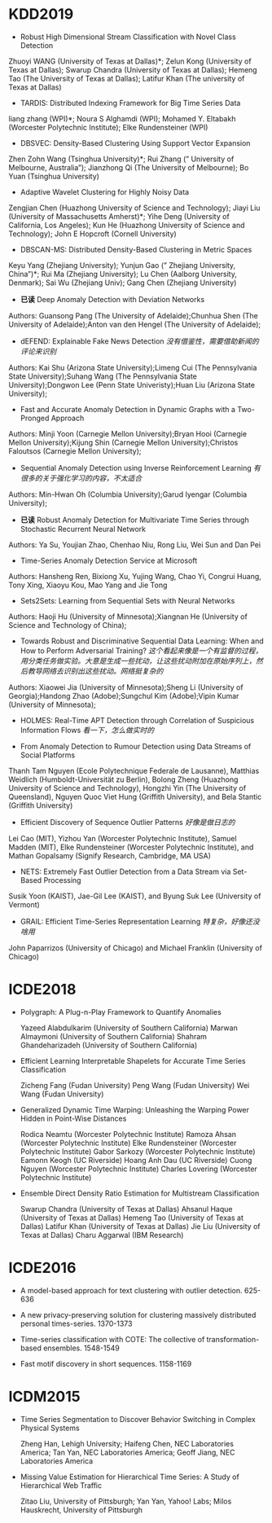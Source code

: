 # KDD2019

+ Robust High Dimensional Stream Classification with Novel Class Detection

Zhuoyi WANG (University of Texas at Dallas)\*; Zelun Kong (University of Texas at Dallas); Swarup Chandra (University of Texas at Dallas); Hemeng Tao (The University of Texas at Dallas); Latifur Khan (The university of Texas at Dallas)

+ TARDIS: Distributed Indexing Framework for Big Time Series Data

liang zhang (WPI)\*; Noura S Alghamdi (WPI); Mohamed Y. Eltabakh (Worcester Polytechnic Institute); Elke Rundensteiner (WPI)

+ DBSVEC: Density-Based Clustering Using Support Vector Expansion

Zhen Zohn Wang (Tsinghua University)\*; Rui Zhang (” University of Melbourne, Australia”); Jianzhong Qi (The University of Melbourne); Bo Yuan (Tsinghua University)

+ Adaptive Wavelet Clustering for Highly Noisy Data

Zengjian Chen (Huazhong University of Science and Technology); Jiayi Liu (University of Massachusetts Amherst)\*; Yihe Deng (University of California, Los Angeles); Kun He (Huazhong University of Science and Technology); John E Hopcroft (Cornell University)

+ DBSCAN-MS: Distributed Density-Based Clustering in Metric Spaces

Keyu Yang (Zhejiang University); Yunjun Gao (” Zhejiang University, China”)\*; Rui Ma (Zhejiang University); Lu Chen (Aalborg University, Denmark); Sai Wu (Zhejiang Univ); Gang Chen (Zhejiang University)

+ **已读** Deep Anomaly Detection with Deviation Networks

Authors: Guansong Pang (The University of Adelaide);Chunhua Shen (The University of Adelaide);Anton van den Hengel (The University of Adelaide);

+ dEFEND: Explainable Fake News Detection *没有借鉴性，需要借助新闻的评论来识别*

Authors: Kai Shu (Arizona State University);Limeng Cui (The Pennsylvania State University);Suhang Wang (The Pennsylvania State University);Dongwon Lee (Penn State Univeristy);Huan Liu (Arizona State University);

+ Fast and Accurate Anomaly Detection in Dynamic Graphs with a Two-Pronged Approach

Authors: Minji Yoon (Carnegie Mellon University);Bryan Hooi (Carnegie Mellon University);Kijung Shin (Carnegie Mellon University);Christos Faloutsos (Carnegie Mellon University);

+ Sequential Anomaly Detection using Inverse Reinforcement Learning *有很多的关于强化学习的内容，不太适合*

Authors: Min-Hwan Oh (Columbia University);Garud Iyengar (Columbia University);

+ **已读** Robust Anomaly Detection for Multivariate Time Series through Stochastic Recurrent Neural Network

Authors: Ya Su, Youjian Zhao, Chenhao Niu, Rong Liu, Wei Sun and Dan Pei

+ Time-Series Anomaly Detection Service at Microsoft

Authors: Hansheng Ren, Bixiong Xu, Yujing Wang, Chao Yi, Congrui Huang, Tony Xing, Xiaoyu Kou, Mao Yang and Jie Tong

+ Sets2Sets: Learning from Sequential Sets with Neural Networks

Authors: Haoji Hu (University of Minnesota);Xiangnan He (University of Science and Technology of China);

+ Towards Robust and Discriminative Sequential Data Learning: When and How to Perform Adversarial Training?
*这个看起来像是一个有监督的过程，用分类任务做实验。大意是生成一些扰动，让这些扰动附加在原始序列上，然后教导网络去识别出这些扰动。网络挺复杂的*

Authors: Xiaowei Jia (University of Minnesota);Sheng Li (University of Georgia);Handong Zhao (Adobe);Sungchul Kim (Adobe);Vipin Kumar (University of Minnesota);

+ HOLMES: Real-Time APT Detection through Correlation of Suspicious Information Flows *看一下，怎么做实时的*

+ From Anomaly Detection to Rumour Detection using Data Streams of Social Platforms

Thanh Tam Nguyen (Ecole Polytechnique Federale de Lausanne), Matthias Weidlich (Humboldt-Universität zu Berlin), Bolong Zheng (Huazhong University of Science and Technology), Hongzhi Yin (The University of Queensland), Nguyen Quoc Viet Hung (Griffith University), and Bela Stantic (Griffith University)

+ Efficient Discovery of Sequence Outlier Patterns *好像是做日志的*

Lei Cao (MIT), Yizhou Yan (Worcester Polytechnic Institute), Samuel Madden (MIT), Elke Rundensteiner (Worcester Polytechnic Institute), and Mathan Gopalsamy (Signify Research, Cambridge, MA USA)

+ NETS: Extremely Fast Outlier Detection from a Data Stream via Set-Based Processing

Susik Yoon (KAIST), Jae-Gil Lee (KAIST), and Byung Suk Lee (University of Vermont)

+ GRAIL: Efficient Time-Series Representation Learning *特复杂，好像还没啥用*

John Paparrizos (University of Chicago) and Michael Franklin (University of Chicago)


# ICDE2018
+ Polygraph: A Plug-n-Play Framework to Quantify Anomalies

	Yazeed Alabdulkarim (University of Southern California)
	Marwan Almaymoni (University of Southern California)
	Shahram Ghandeharizadeh (University of Southern California)

+ Efficient Learning Interpretable Shapelets for Accurate Time Series Classification

	Zicheng Fang (Fudan University)
	Peng Wang (Fudan University)
	Wei Wang (Fudan University)
	
+ Generalized Dynamic Time Warping: Unleashing the Warping Power Hidden in Point-Wise Distances

	Rodica Neamtu (Worcester Polytechnic Institute)
	Ramoza Ahsan (Worcester Polytechnic Institute)
	Elke Rundensteiner (Worcester Polytechnic Institute)
	Gabor Sarkozy (Worcester Polytechnic Institute)
	Eamonn Keogh (UC Riverside)
	Hoang Anh Dau (UC Riverside)
	Cuong Nguyen (Worcester Polytechnic Institute)
	Charles Lovering (Worcester Polytechnic Institute)
	
+ Ensemble Direct Density Ratio Estimation for Multistream Classification

	Swarup Chandra (University of Texas at Dallas)
	Ahsanul Haque (University of Texas at Dallas)
	Hemeng Tao (University of Texas at Dallas)
	Latifur Khan (University of Texas at Dallas)
	Jie Liu (University of Texas at Dallas)
	Charu Aggarwal (IBM Research)
	
# ICDE2016
	
+ A model-based approach for text clustering with outlier detection. 625-636

+ A new privacy-preserving solution for clustering massively distributed personal times-series. 1370-1373

+ Time-series classification with COTE: The collective of transformation-based ensembles. 1548-1549

+ Fast motif discovery in short sequences. 1158-1169

# ICDM2015
+ Time Series Segmentation to Discover Behavior Switching in Complex Physical Systems

	Zheng Han, Lehigh University;  Haifeng Chen, NEC Laboratories America;  Tan Yan, NEC Laboratories America;  Geoff Jiang, NEC Laboratories America

+ Missing Value Estimation for Hierarchical Time Series: A Study of Hierarchical Web Traffic

	Zitao Liu, University of Pittsburgh; Yan Yan, Yahoo! Labs; Milos Hauskrecht, University of Pittsburgh


